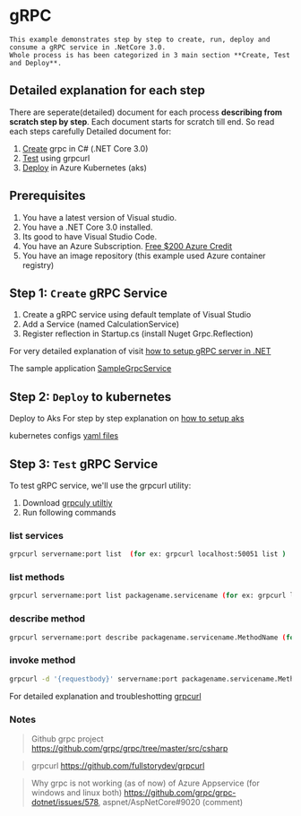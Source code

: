 # gRPC

    This example demonstrates step by step to create, run, deploy and  consume a gRPC service in .NetCore 3.0.
    Whole process is has been categorized in 3 main section **Create, Test and Deploy**.

## Detailed explanation for each step

There are seperate(detailed) document for each process **describing from scratch step by step**. Each document starts for scratch till end. So read each steps carefully
Detailed document for:

1. [Create](https://github.com/rupeshtech/k8s-grpc-dotntecore/blob/master/SampleGrpcService/README.md) grpc in C# (.NET Core 3.0)
2. [Test](https://github.com/rupeshtech/k8s-grpc-dotntecore/blob/master/Tests/README.md) using grpcurl
3. [Deploy](https://github.com/rupeshtech/k8s-grpc-dotntecore/blob/master/k8s-manifests/README.md) in Azure Kubernetes (aks)

## Prerequisites

1. You have a latest version of Visual studio.
2. You have a .NET Core 3.0 installed.
3. Its good to have Visual Studio Code.
4. You have an Azure Subscription. [Free $200 Azure Credit](https://azure.microsoft.com/free)
5. You have an image repository (this example used Azure container registry)

## Step 1: `Create` gRPC Service 

1. Create a gRPC service using default template of Visual Studio
2. Add a Service (named CalculationService)
3. Register reflection in Startup.cs (install Nuget Grpc.Reflection) 

For very detailed explanation of visit
[how to setup gRPC server in .NET](https://github.com/rupeshtech/k8s-grpc-dotntecore/blob/master/SampleGrpcService/README.md)

The sample application
[SampleGrpcService](https://github.com/rupeshtech/k8s-grpc-dotntecore/tree/master/SampleGrpcService)


## Step 2: `Deploy` to kubernetes

Deploy to Aks
For step by step explanation on [how to setup aks](https://github.com/rupeshtech/k8s-grpc-dotntecore/blob/master/k8s-manifests/README.md)

kubernetes configs
[yaml files](https://github.com/rupeshtech/k8s-grpc-dotntecore/blob/master/k8s-manifests)

## Step 3: `Test` gRPC Service

To test gRPC service, we'll use the grpcurl utility:
1. Download [grpculy utiltiy](https://github.com/fullstorydev/grpcurl/releases)
2. Run following commands

### **list services**
```sh
grpcurl servername:port list  (for ex: grpcurl localhost:50051 list )
```
### **list methods**
```sh
grpcurl servername:port list packagename.servicename (for ex: grpcurl localhost:50051 list Services.Calculator)
```
### **describe method**
```sh
grpcurl servername:port describe packagename.servicename.MethodName (for ex: grpcurl localhost:50051 describe  Services.Calculator.AddNumbers)
```

### **invoke method**
```sh
grpcurl -d '{requestbody}' servername:port packagename.servicename.MethodName (for ex: grpcurl -d '{"firstNumber":5,"secondNumber":3}' localhost:50051   Services.Calculator/AddNumbers)
```
For detailed explanation and troubleshotting [grpcurl](https://github.com/rupeshtech/k8s-grpc-dotntecore/tree/master/Tests)

### Notes

> Github grpc project https://github.com/grpc/grpc/tree/master/src/csharp

> grpcurl https://github.com/fullstorydev/grpcurl

> Why grpc is not working (as of now) of Azure Appservice (for windows and linux both) https://github.com/grpc/grpc-dotnet/issues/578, aspnet/AspNetCore#9020 (comment)

